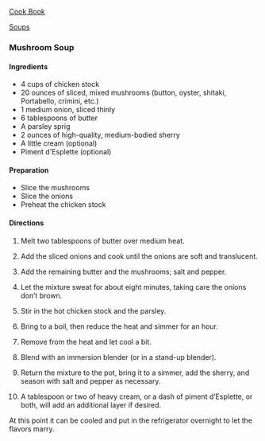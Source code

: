 [Cook Book](https://github.com/vmsmith/CookBook/blob/master/README.md)

[Soups](https://github.com/vmsmith/CookBook/blob/master/soups.md)

### Mushroom Soup  

#### Ingredients  

* 4 cups of chicken stock  
* 20 ounces of sliced, mixed mushrooms (button, oyster, shitaki, Portabello, crimini, etc.) 
* 1 medium onion, sliced thinly  
* 6 tablespoons of butter  
* A parsley sprig  
* 2 ounces of high-quality, medium-bodied sherry  
* A little cream  (optional)  
* Piment d'Esplette (optional)

#### Preparation   

* Slice the mushrooms  
* Slice the onions  
* Preheat the chicken stock  


#### Directions  

1. Melt two tablespoons of butter over medium heat.

2. Add the sliced onions and cook until the onions are soft and translucent.

3. Add the remaining butter and the mushrooms; salt and pepper.

4. Let the mixture sweat for about eight minutes, taking care the onions don’t brown.

5. Stir in the hot chicken stock and the parsley.

6. Bring to a boil, then reduce the heat and simmer for an hour.

7. Remove from the heat and let cool a bit.

8. Blend with an immersion blender (or in a stand-up blender).

9. Return the mixture to the pot, bring it to a simmer, add the sherry, and season with salt and pepper as necessary.

10. A tablespoon or two of heavy cream, or a dash of piment d’Esplette, or both, will add an additional layer if desired.

At this point it can be cooled and put in the refrigerator overnight to let the flavors marry.


